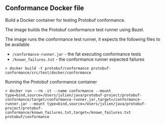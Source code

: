 ## Conformance Docker file

Build a Docker container for testing Protobuf conformance.

The image builds the Protobuf conformance test runner using Bazel.

The image runs the conformance test runner, it expects the following files to be available

- `/conformance-runner.jar` - the fat executing conformance tests
- `/known_failures.txt` - the conformance runner expected failures

```
> docker build -t protobuf/conformance protobuf-conformance/src/test/docker/conformance
```

Running the Protobuf conformance container

```
> docker run --rm -it --name conformance --mount type=bind,source=/Users/julien/java/protobuf-project/protobuf-conformance/target/conformance-runner.jar,target=/conformance-runner.jar --mount type=bind,source=/Users/julien/java/protobuf-project/protobuf-conformance/known_failures.txt,target=/known_failures.txt protobuf/conformance
```
